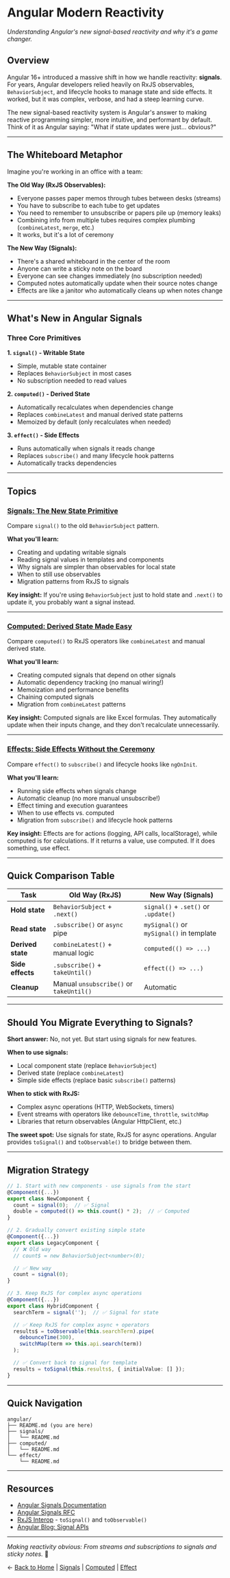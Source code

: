 # Angular Modern Reactivity

_Understanding Angular's new signal-based reactivity and why it's a game changer._

## Overview

Angular 16+ introduced a massive shift in how we handle reactivity: **signals**. For years, Angular developers relied heavily on RxJS observables, `BehaviorSubject`, and lifecycle hooks to manage state and side effects. It worked, but it was complex, verbose, and had a steep learning curve.

The new signal-based reactivity system is Angular's answer to making reactive programming simpler, more intuitive, and performant by default. Think of it as Angular saying: "What if state updates were just... obvious?"

---

## The Whiteboard Metaphor

Imagine you're working in an office with a team:

**The Old Way (RxJS Observables):**
- Everyone passes paper memos through tubes between desks (streams)
- You have to subscribe to each tube to get updates
- You need to remember to unsubscribe or papers pile up (memory leaks)
- Combining info from multiple tubes requires complex plumbing (`combineLatest`, `merge`, etc.)
- It works, but it's a lot of ceremony

**The New Way (Signals):**
- There's a shared whiteboard in the center of the room
- Anyone can write a sticky note on the board
- Everyone can see changes immediately (no subscription needed)
- Computed notes automatically update when their source notes change
- Effects are like a janitor who automatically cleans up when notes change

---

## What's New in Angular Signals

### Three Core Primitives

**1. `signal()` - Writable State**
- Simple, mutable state container
- Replaces `BehaviorSubject` in most cases
- No subscription needed to read values

**2. `computed()` - Derived State**
- Automatically recalculates when dependencies change
- Replaces `combineLatest` and manual derived state patterns
- Memoized by default (only recalculates when needed)

**3. `effect()` - Side Effects**
- Runs automatically when signals it reads change
- Replaces `subscribe()` and many lifecycle hook patterns
- Automatically tracks dependencies

---

## Topics

### [Signals: The New State Primitive](./signals/README.md)

Compare `signal()` to the old `BehaviorSubject` pattern.

**What you'll learn:**
- Creating and updating writable signals
- Reading signal values in templates and components
- Why signals are simpler than observables for local state
- When to still use observables
- Migration patterns from RxJS to signals

**Key insight:** If you're using `BehaviorSubject` just to hold state and `.next()` to update it, you probably want a signal instead.

---

### [Computed: Derived State Made Easy](./computed/README.md)

Compare `computed()` to RxJS operators like `combineLatest` and manual derived state.

**What you'll learn:**
- Creating computed signals that depend on other signals
- Automatic dependency tracking (no manual wiring!)
- Memoization and performance benefits
- Chaining computed signals
- Migration from `combineLatest` patterns

**Key insight:** Computed signals are like Excel formulas. They automatically update when their inputs change, and they don't recalculate unnecessarily.

---

### [Effects: Side Effects Without the Ceremony](./effect/README.md)

Compare `effect()` to `subscribe()` and lifecycle hooks like `ngOnInit`.

**What you'll learn:**
- Running side effects when signals change
- Automatic cleanup (no more manual unsubscribe!)
- Effect timing and execution guarantees
- When to use effects vs. computed
- Migration from `subscribe()` and lifecycle hook patterns

**Key insight:** Effects are for actions (logging, API calls, localStorage), while computed is for calculations. If it returns a value, use computed. If it does something, use effect.

---

## Quick Comparison Table

| Task | Old Way (RxJS) | New Way (Signals) |
|------|----------------|-------------------|
| **Hold state** | `BehaviorSubject` + `.next()` | `signal()` + `.set()` or `.update()` |
| **Read state** | `.subscribe()` or `async` pipe | `mySignal()` or `mySignal()` in template |
| **Derived state** | `combineLatest()` + manual logic | `computed(() => ...)` |
| **Side effects** | `.subscribe()` + `takeUntil()` | `effect(() => ...)` |
| **Cleanup** | Manual `unsubscribe()` or `takeUntil()` | Automatic |

---

## Should You Migrate Everything to Signals?

**Short answer:** No, not yet. But start using signals for new features.

**When to use signals:**
- Local component state (replace `BehaviorSubject`)
- Derived state (replace `combineLatest`)
- Simple side effects (replace basic `subscribe()` patterns)

**When to stick with RxJS:**
- Complex async operations (HTTP, WebSockets, timers)
- Event streams with operators like `debounceTime`, `throttle`, `switchMap`
- Libraries that return observables (Angular HttpClient, etc.)

**The sweet spot:** Use signals for state, RxJS for async operations. Angular provides `toSignal()` and `toObservable()` to bridge between them.

---

## Migration Strategy

```typescript
// 1. Start with new components - use signals from the start
@Component({...})
export class NewComponent {
  count = signal(0);  // ✅ Signal
  double = computed(() => this.count() * 2);  // ✅ Computed
}

// 2. Gradually convert existing simple state
@Component({...})
export class LegacyComponent {
  // ❌ Old way
  // count$ = new BehaviorSubject<number>(0);

  // ✅ New way
  count = signal(0);
}

// 3. Keep RxJS for complex async operations
@Component({...})
export class HybridComponent {
  searchTerm = signal('');  // ✅ Signal for state

  // ✅ Keep RxJS for complex async + operators
  results$ = toObservable(this.searchTerm).pipe(
    debounceTime(300),
    switchMap(term => this.api.search(term))
  );

  // ✅ Convert back to signal for template
  results = toSignal(this.results$, { initialValue: [] });
}
```

---

## Quick Navigation

```
angular/
├── README.md (you are here)
├── signals/
│   └── README.md
├── computed/
│   └── README.md
└── effect/
    └── README.md
```

---

## Resources

- [Angular Signals Documentation](https://angular.io/guide/signals)
- [Angular Signals RFC](https://github.com/angular/angular/discussions/49090)
- [RxJS Interop](https://angular.io/guide/rxjs-interop) - `toSignal()` and `toObservable()`
- [Angular Blog: Signal APIs](https://blog.angular.io/angular-v16-is-here-4d7a28ec680d)

---

_Making reactivity obvious: From streams and subscriptions to signals and sticky notes._ 🌭

← [Back to Home](../README.md) | [Signals](./signals/README.md) | [Computed](./computed/README.md) | [Effect](./effect/README.md)
